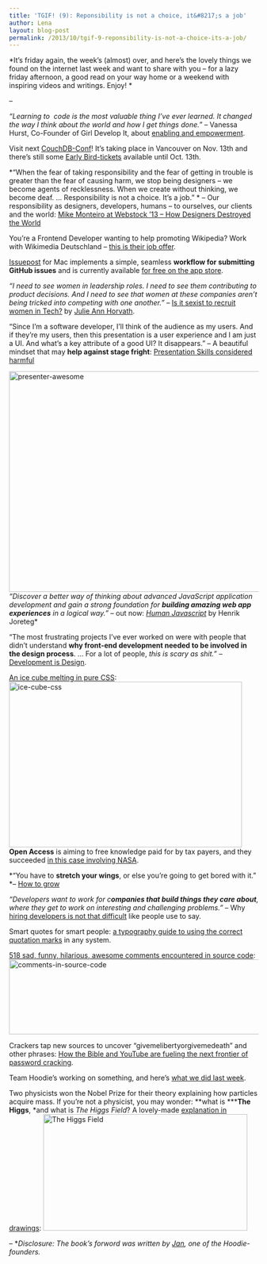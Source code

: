 ```yaml
---
title: 'TGIF! (9): Reponsibility is not a choice, it&#8217;s a job'
author: Lena
layout: blog-post
permalink: /2013/10/tgif-9-reponsibility-is-not-a-choice-its-a-job/
---
```

*It&#8217;s friday again, the week&#8217;s (almost) over, and here&#8217;s the lovely things we found on the internet last week and want to share with you – for a lazy friday afternoon, a good read on your way home or a weekend with inspiring videos and writings. Enjoy! *

–

*&#8220;Learning to  code is the most valuable thing I&#8217;ve ever learned. It changed the way I think about the world and how I get things done.&#8221;* – Vanessa Hurst, Co-Founder of Girl Develop It, about [enabling and empowerment][1].<!--more-->

Visit next [CouchDB-Conf][2]! It&#8217;s taking place in Vancouver on Nov. 13th and there&#8217;s still some [Early Bird-tickets][3] available until Oct. 13th.

*&#8220;When the fear of taking responsibility and the fear of getting in trouble is greater than the fear of causing harm, we stop being designers &#8211; we become agents of recklessness. When we create without thinking, we become deaf. &#8230; Responsibility is not a choice. It&#8217;s a job.&#8221; * – Our responsibility as designers, developers, humans &#8211; to ourselves, our clients and the world: [Mike Monteiro at Webstock &#8217;13 &#8211; How Designers Destroyed the World][4]



You&#8217;re a Frontend Developer wanting to help promoting Wikipedia? Work with Wikimedia Deutschland – [this is their job offer][5].

[Issuepost][6] for Mac implements a simple, seamless **workflow for submitting GitHub issues** and is currently available [for free on the app store][7].

*&#8220;I need to see women in leadership roles. I need to see them contributing to product decisions. And I need to see that women at these companies aren&#8217;t being tricked into competing with one another.&#8221;* – [Is it sexist to recruit women in Tech?][8] by [Julie Ann Horvath][9].

<p id="yui_3_10_1_1_1381141918199_266">
  &#8220;Since I&#8217;m a software developer, I’ll think of the audience as my users. And if they’re my users, then this presentation is a user experience and I am just a UI. And what’s a key attribute of a good UI? It disappears.&#8221; – A beautiful mindset that may <strong>help against stage fright</strong>: <a href="http://seriouspony.com/blog/2013/10/4/presentation-skills-considered-harmful?utm_content=buffer113e3&utm_source=buffer&utm_medium=twitter&utm_campaign=Buffer">Presentation Skills considered harmful<em><br /> </em></a>
</p>

[<img class="alignnone size-large wp-image-496" src="http://blog.hood.ie/wp-content/uploads/2013/10/presenter-awesome-683x470.png" alt="presenter-awesome" width="647" height="445" />][10]
*&#8220;Discover a better way of thinking about advanced JavaScript application development and gain a strong foundation for **building amazing web app experiences** in a logical way.&#8221;* – out now: [*Human Javascript*][11] by Henrik Joreteg*

&#8220;The most frustrating projects I’ve ever worked on were with people that didn’t understand **why front-end development needed to be involved in the design process**. &#8230; For a lot of people, *this is scary as shit.*&#8221; – [Development is Design][12].<!--more-->

[An ice cube melting in pure CSS][13]:
<img class="alignnone size-full wp-image-511" src="http://blog.hood.ie/wp-content/uploads/2013/10/ice-cube-css1.png" alt="ice-cube-css" width="470" height="334" />
**Open Access** is aiming to free knowledge paid for by tax payers, and they succeeded [in this case involving NASA][14].

*&#8220;You have to **stretch your wings**, or else you’re going to get bored with it.&#8221; *– [How to grow][15]

*&#8220;Developers want to work for c**ompanies that build things they care about**, where they get to work on interesting and challenging problems.&#8221;* – Why [hiring developers is not that difficult][16] like people use to say.

Smart quotes for smart people: [a typography guide to using the correct quotation marks][17] in any system.

[518 sad, funny, hilarious, awesome comments encountered in source code][18]:
[<img class="alignnone size-full wp-image-497" src="http://blog.hood.ie/wp-content/uploads/2013/10/comments-in-source-code.png" alt="comments-in-source-code" width="635" height="151" />][18]

<p id="archive-head">
  Crackers tap new sources to uncover &#8220;givemelibertyorgivemedeath&#8221; and other phrases: <a href="http://arstechnica.com/security/2013/10/how-the-bible-and-youtube-are-fueling-the-next-frontier-of-password-cracking/">How the Bible and YouTube are fueling the next frontier of password cracking</a>.
</p>

Team Hoodie&#8217;s working on something, and here&#8217;s [what we did last week][19].

Two physicists won the Nobel Prize for their theory explaining how particles acquire mass. If you&#8217;re not a physicist, you may wonder: **what is *****The Higgs**, *and what is *The Higgs Field*? A lovely-made [explanation in drawings][20]:
[<img class="alignnone size-full wp-image-501" src="http://blog.hood.ie/wp-content/uploads/2013/10/the_higgs_field.png" alt="The Higgs Field" width="412" height="235" />][20]

–
**Disclosure: The book&#8217;s forword was written by [Jan][21], one of the Hoodie-founders.*

 [1]: http://jobs.aol.com/articles/2013/10/07/girldevelopit-cofounder-interview/?utm_medium=twitter&utm_source=twitterfeed
 [2]: http://conf.couchdb.org/
 [3]: http://couchdbconf.eventbrite.com/
 [4]: https://vimeo.com/68470326
 [5]: http://www.wikimedia.de/wiki/Software_Developer_%28f/m%29_focus_on_Frontend_Development_with_JavaScript
 [6]: http://issuepostapp.com/
 [7]: https://itunes.apple.com/us/app/issuepost/id673907630?ls=1&mt=12
 [8]: http://julieannhorvath.com/2013/10/10/is-it-sexist-to-recruit-women.html
 [9]: https://twitter.com/nrrrdcore
 [10]: http://seriouspony.com/blog/2013/10/4/presentation-skills-considered-harmful?utm_content=buffer113e3&utm_source=buffer&utm_medium=twitter&utm_campaign=Buffer
 [11]: http://humanjavascript.com/
 [12]: http://bradfrostweb.com/blog/post/development-is-design/
 [13]: http://codepen.io/secretgspot/pen/rxGcb?utm_source=CSS-Weekly&utm_campaign=Issue-78&utm_medium=email
 [14]: http://www.techdirt.com/articles/20131001/09404524712/fighting-to-free-knowledge-paid-taxpayers-winning.shtml?utm_content=buffer34d06&utm_source=buffer&utm_medium=twitter&utm_campaign=Buffer
 [15]: http://www.popularwoodworking.com/woodworking-daily/3-ways-grow-woodworker-3-people-done
 [16]: http://www.adamchristian.com/archives/12492
 [17]: http://smartquotesforsmartpeople.com/
 [18]: http://stackoverflow.com/questions/184618/what-is-the-best-comment-in-source-code-you-have-ever-encountered
 [19]: http://weekly.hood.ie/2013/10/07.html
 [20]: http://www.nytimes.com/interactive/2013/10/08/science/the-higgs-boson.html?_r=0#/?g=true&higgs1_slide=0
 [21]: http://twitter.com/janl